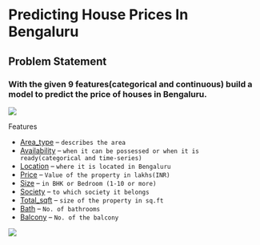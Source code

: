 # Predicting House Prices In Bengaluru
## Problem Statement
### With the given 9 features(categorical and continuous) build a model to predict the price of houses in Bengaluru.

![](https://www.machinehack.com/wp-content/uploads/2018/03/bangalore-now.jpg)

Features

- [Area_type](https://codeperfectplus.github.io/codes_perfect/) – `describes the area`
- [Availability](https://codeperfectplus.github.io/codes_perfect/) – `when it can be possessed or when it is ready(categorical and time-series)`
- [Location](https://codeperfectplus.github.io/codes_perfect/) – `where it is located in Bengaluru`
- [Price](https://codeperfectplus.github.io/codes_perfect/) – `Value of the property in lakhs(INR)`
- [Size](https://codeperfectplus.github.io/codes_perfect/) – `in BHK or Bedroom (1-10 or more)`
- [Society](https://codeperfectplus.github.io/codes_perfect/) – `to which society it belongs`
- [Total_sqft](https://codeperfectplus.github.io/codes_perfect/) – `size of the property in sq.ft`
- [Bath](https://codeperfectplus.github.io/codes_perfect/) – `No. of bathrooms`
- [Balcony](https://codeperfectplus.github.io/codes_perfect/) – `No. of the balcony` 


![](https://www.machinehack.com/wp-content/uploads/2018/03/Bengaluru-1.png)
